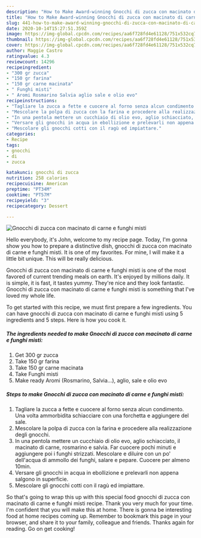 ```yaml
---
description: "How to Make Award-winning Gnocchi di zucca con macinato di carne e funghi misti"
title: "How to Make Award-winning Gnocchi di zucca con macinato di carne e funghi misti"
slug: 441-how-to-make-award-winning-gnocchi-di-zucca-con-macinato-di-carne-e-funghi-misti
date: 2020-10-14T15:27:51.359Z
image: https://img-global.cpcdn.com/recipes/aa6f728fd4e61128/751x532cq70/gnocchi-di-zucca-con-macinato-di-carne-e-funghi-misti-recipe-main-photo.jpg
thumbnail: https://img-global.cpcdn.com/recipes/aa6f728fd4e61128/751x532cq70/gnocchi-di-zucca-con-macinato-di-carne-e-funghi-misti-recipe-main-photo.jpg
cover: https://img-global.cpcdn.com/recipes/aa6f728fd4e61128/751x532cq70/gnocchi-di-zucca-con-macinato-di-carne-e-funghi-misti-recipe-main-photo.jpg
author: Maggie Castro
ratingvalue: 4.3
reviewcount: 14296
recipeingredient:
- "300 gr zucca"
- "150 gr farina"
- "150 gr carne macinata"
- " Funghi misti"
- " Aromi Rosmarino Salvia aglio sale e olio evo"
recipeinstructions:
- "Tagliare la zucca a fette e cuocere al forno senza alcun condimento. Una volta ammorbidita schiacciare con una forchetta e aggiungere del sale."
- "Mescolare la polpa di zucca con la farina e procedere alla realizzazione degli gnocchi."
- "In una pentola mettere un cucchiaio di olio evo, aglio schiacciato, il macinato di carne, rosmarino e salvia. Far cuocere pochi minuti e aggiungere poi i funghi strizzati. Mescolare e diluire con un po&#39; dell&#39;acqua di ammollo dei funghi, salare e pepare. Cuocere per almeno 10min."
- "Versare gli gnocchi in acqua in ebollizione e prelevarli non appena salgono in superficie."
- "Mescolare gli gnocchi cotti con il ragù ed impiattare."
categories:
- Recipe
tags:
- gnocchi
- di
- zucca

katakunci: gnocchi di zucca 
nutrition: 258 calories
recipecuisine: American
preptime: "PT34M"
cooktime: "PT57M"
recipeyield: "3"
recipecategory: Dessert

---
```



![Gnocchi di zucca con macinato di carne e funghi misti](https://img-global.cpcdn.com/recipes/aa6f728fd4e61128/751x532cq70/gnocchi-di-zucca-con-macinato-di-carne-e-funghi-misti-recipe-main-photo.jpg)

Hello everybody, it's John, welcome to my recipe page. Today, I'm gonna show you how to prepare a distinctive dish, gnocchi di zucca con macinato di carne e funghi misti. It is one of my favorites. For mine, I will make it a little bit unique. This will be really delicious.



Gnocchi di zucca con macinato di carne e funghi misti is one of the most favored of current trending meals on earth. It's enjoyed by millions daily. It is simple, it is fast, it tastes yummy. They're nice and they look fantastic. Gnocchi di zucca con macinato di carne e funghi misti is something that I've loved my whole life.


To get started with this recipe, we must first prepare a few ingredients. You can have gnocchi di zucca con macinato di carne e funghi misti using 5 ingredients and 5 steps. Here is how you cook it.

<!--inarticleads1-->

##### The ingredients needed to make Gnocchi di zucca con macinato di carne e funghi misti:

1. Get 300 gr zucca
1. Take 150 gr farina
1. Take 150 gr carne macinata
1. Take  Funghi misti
1. Make ready  Aromi (Rosmarino, Salvia...), aglio, sale e olio evo




<!--inarticleads2-->

##### Steps to make Gnocchi di zucca con macinato di carne e funghi misti:

1. Tagliare la zucca a fette e cuocere al forno senza alcun condimento. Una volta ammorbidita schiacciare con una forchetta e aggiungere del sale.
1. Mescolare la polpa di zucca con la farina e procedere alla realizzazione degli gnocchi.
1. In una pentola mettere un cucchiaio di olio evo, aglio schiacciato, il macinato di carne, rosmarino e salvia. Far cuocere pochi minuti e aggiungere poi i funghi strizzati. Mescolare e diluire con un po&#39; dell&#39;acqua di ammollo dei funghi, salare e pepare. Cuocere per almeno 10min.
1. Versare gli gnocchi in acqua in ebollizione e prelevarli non appena salgono in superficie.
1. Mescolare gli gnocchi cotti con il ragù ed impiattare.




So that's going to wrap this up with this special food gnocchi di zucca con macinato di carne e funghi misti recipe. Thank you very much for your time. I'm confident that you will make this at home. There is gonna be interesting food at home recipes coming up. Remember to bookmark this page in your browser, and share it to your family, colleague and friends. Thanks again for reading. Go on get cooking!
